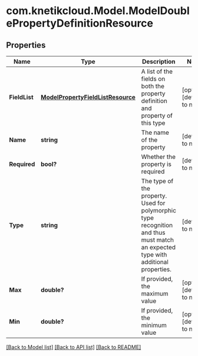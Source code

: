 # com.knetikcloud.Model.ModelDoublePropertyDefinitionResource
## Properties

Name | Type | Description | Notes
------------ | ------------- | ------------- | -------------
**FieldList** | [**ModelPropertyFieldListResource**](ModelPropertyFieldListResource.md) | A list of the fields on both the property definition and property of this type | [optional] [default to null]
**Name** | **string** | The name of the property | [default to null]
**Required** | **bool?** | Whether the property is required | [default to null]
**Type** | **string** | The type of the property. Used for polymorphic type recognition and thus must match an expected type with additional properties. | [default to null]
**Max** | **double?** | If provided, the maximum value | [optional] [default to null]
**Min** | **double?** | If provided, the minimum value | [optional] [default to null]

[[Back to Model list]](../README.md#documentation-for-models) [[Back to API list]](../README.md#documentation-for-api-endpoints) [[Back to README]](../README.md)

